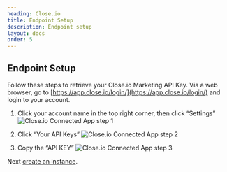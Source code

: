 ```yaml
---
heading: Close.io
title: Endpoint Setup
description: Endpoint setup
layout: docs
order: 5
---
```


## Endpoint Setup

Follow these steps to retrieve your Close.io Marketing API Key. Via a web browser, go to [https://app.close.io/login/](https://app.close.io/login/) and login to your account.

1. Click your account name in the top right corner, then click “Settings”
![Close.io Connected App step 1](http://cloud-elements.com/wp-content/uploads/2015/04/CloseioAPI1.png)

2. Click “Your API Keys”
![Close.io Connected App step 2](http://cloud-elements.com/wp-content/uploads/2015/04/CloseioAPI2.png)

3. Copy the “API KEY”
![Close.io Connected App step 3](http://cloud-elements.com/wp-content/uploads/2015/04/CloseioAPI3.png)

Next [create an instance](closeio-create-instance.html).
